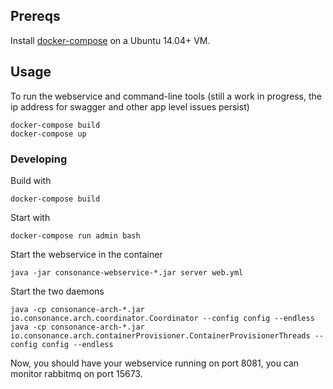 ## Prereqs

Install [docker-compose](https://docs.docker.com/compose/install/) on a Ubuntu 14.04+ VM. 

## Usage

To run the webservice and command-line tools (still a work in progress, the ip address for swagger and other app level issues persist)

    docker-compose build
    docker-compose up
    
### Developing 

Build with

    docker-compose build

Start with 

    docker-compose run admin bash

Start the webservice in the container 

    java -jar consonance-webservice-*.jar server web.yml

Start the two daemons

    java -cp consonance-arch-*.jar io.consonance.arch.coordinator.Coordinator --config config --endless
    java -cp consonance-arch-*.jar io.consonance.arch.containerProvisioner.ContainerProvisionerThreads --config config --endless

Now, you should have your webservice running on port 8081, you can monitor rabbitmq on port 15673.
